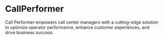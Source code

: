 # CallPerformer
Call Performer empowers call center managers with a cutting-edge solution to optimize operator performance, enhance customer experiences, and drive business success.
